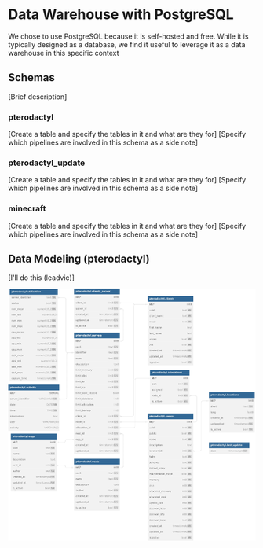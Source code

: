 # Data Warehouse with PostgreSQL

We chose to use PostgreSQL because it is self-hosted and free. While it is typically designed as a database, we find it useful to leverage it as a data warehouse in this specific context

## Schemas

[Brief description]

### pterodactyl

[Create a table and specify the tables in it and what are they for]
[Specify which pipelines are involved in this schema as a side note]

### pterodactyl_update

[Create a table and specify the tables in it and what are they for]
[Specify which pipelines are involved in this schema as a side note]

### minecraft

[Create a table and specify the tables in it and what are they for]
[Specify which pipelines are involved in this schema as a side note]

## Data Modeling (pterodactyl)

[I'll do this (leadvic)]

![ERD/ERM](../images/ERD_pterodactyl.jpg)